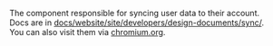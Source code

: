The component responsible for syncing user data to their account.  
Docs are in [docs/website/site/developers/design-documents/sync/](https://source.chromium.org/chromium/chromium/src/+/main:docs/website/site/developers/design-documents/sync).  
You can also visit them via
[chromium.org](https://www.chromium.org/developers/design-documents/sync).
